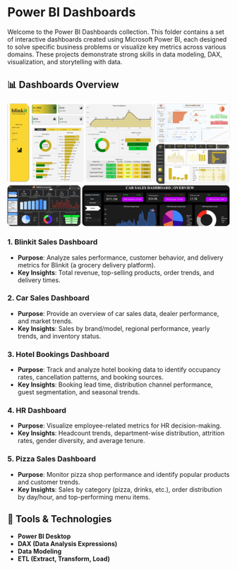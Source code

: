 

# Power BI Dashboards

Welcome to the Power BI Dashboards collection. This folder contains a set of interactive dashboards created using Microsoft Power BI, each designed to solve specific business problems or visualize key metrics across various domains. These projects demonstrate strong skills in data modeling, DAX, visualization, and storytelling with data.

## 📊 Dashboards Overview

![ll_dashboards](All_dashboards.jpg)


### 1. Blinkit Sales Dashboard
- **Purpose**: Analyze sales performance, customer behavior, and delivery metrics for Blinkit (a grocery delivery platform).
- **Key Insights**: Total revenue, top-selling products, order trends, and delivery times.

### 2. Car Sales Dashboard
- **Purpose**: Provide an overview of car sales data, dealer performance, and market trends.
- **Key Insights**: Sales by brand/model, regional performance, yearly trends, and inventory status.

### 3. Hotel Bookings Dashboard
- **Purpose**: Track and analyze hotel booking data to identify occupancy rates, cancellation patterns, and booking sources.
- **Key Insights**: Booking lead time, distribution channel performance, guest segmentation, and seasonal trends.

### 4. HR Dashboard
- **Purpose**: Visualize employee-related metrics for HR decision-making.
- **Key Insights**: Headcount trends, department-wise distribution, attrition rates, gender diversity, and average tenure.

### 5. Pizza Sales Dashboard
- **Purpose**: Monitor pizza shop performance and identify popular products and customer trends.
- **Key Insights**: Sales by category (pizza, drinks, etc.), order distribution by day/hour, and top-performing menu items.

## 🔧 Tools & Technologies
- **Power BI Desktop**
- **DAX (Data Analysis Expressions)**
- **Data Modeling**
- **ETL (Extract, Transform, Load)**





